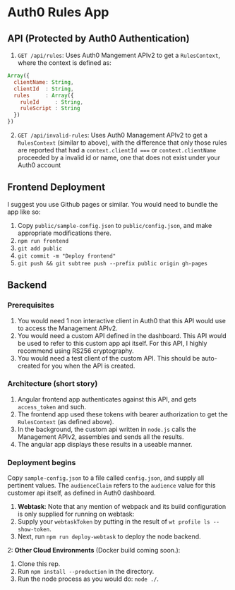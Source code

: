 # Auth0 Rules App

## API (Protected by Auth0 Authentication)

1. `GET /api/rules`: Uses Auth0 Mangement APIv2 to get a `RulesContext`, where the context is defined as:
  ```js
  Array({
    clientName: String,
    clientId  : String,
    rules     : Array({
      ruleId     : String,
      ruleScript : String
    })
  })
  ```

2. `GET /api/invalid-rules`: Uses Auth0 Management APIv2 to get a `RulesContext` (similar to above), with the difference that
only those rules are reported that had a `context.clientId ===` or `context.clientName` proceeded by a invalid id or name, one
that does not exist under your Auth0 account

## Frontend Deployment

I suggest you use Github pages or similar. You would need to bundle the app like so:

1. Copy `public/sample-config.json` to `public/config.json`, and make appropriate modifications there.
2. `npm run frontend`
3. `git add public`
4. `git commit -m "Deploy frontend"`
5. `git push && git subtree push --prefix public origin gh-pages`

## Backend

### Prerequisites

1. You would need 1 non interactive client in Auth0 that this API would use to access the Management APIv2.
2. You would need a custom API defined in the dashboard. This API would be used to refer to this custom app api itself. For this API, I highly recommend using RS256 cryptography.
3. You would need a test client of the custom API. This should be auto-created for you when the API is created.

### Architecture (short story)

1. Angular frontend app authenticates against this API, and gets `access_token` and such.
2. The frontend app used these tokens with bearer authorization to get the `RulesContext` (as defined above).
3. In the background, the custom api written in `node.js` calls the Management APIv2, assembles and sends all the results.
4. The angular app displays these results in a useable manner.


### Deployment begins

Copy `sample-config.json` to a file called `config.json`, and supply all pertinent values. The `audienceClaim`
refers to the `audience` value for this customer api itself, as defined in Auth0 dashboard.

1. **Webtask**: Note that any mention of webpack and its build configuration is only supplied for running on webtask:
  1. Supply your `webtaskToken` by putting in the result of `wt profile ls --show-token`.
  2. Next, run `npm run deploy-webtask` to deploy the node backend.

2: **Other Cloud Environments** (Docker build coming soon.):
  1. Clone this rep.
  2. Run `npm install --production` in the directory.
  3. Run the node process as you would do: `node ./`.
